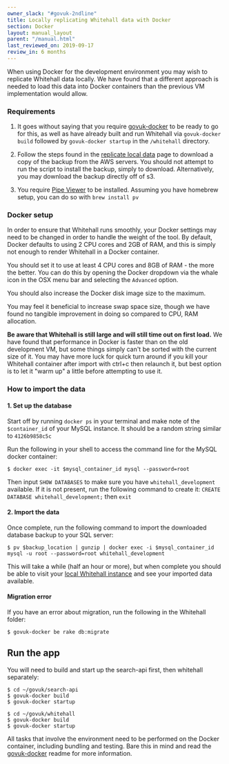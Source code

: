 ```yaml
---
owner_slack: "#govuk-2ndline"
title: Locally replicating Whitehall data with Docker
section: Docker
layout: manual_layout
parent: "/manual.html"
last_reviewed_on: 2019-09-17
review_in: 6 months
---
```


When using Docker for the development environment you may wish to replicate
Whitehall data locally. We have found that a different approach is needed to
load this data into Docker containers than the previous VM implementation would
allow.

### Requirements

1. It goes without saying that you require
[govuk-docker][govuk_docker] to be ready to go for
this, as well as have already built and run Whitehall via `govuk-docker build`
followed by `govuk-docker startup` in the `/whitehall` directory.

2. Follow the steps found in the
[replicate local data][replicate_local] page to download
a copy of the backup from the AWS servers. You should not attempt to run the
script to install the backup, simply to download. Alternatively, you may
download the backup directly off of s3.

3. You require [Pipe Viewer][pipe_viewer]
to be installed. Assuming you have homebrew setup, you can do so with
`brew install pv`

### Docker setup

In order to ensure that Whitehall runs smoothly, your Docker settings may need
to be changed in order to handle the weight of the tool. By default, Docker
defaults to using 2 CPU cores and 2GB of RAM, and this is simply not enough
to render Whitehall in a Docker container.

You should set it to use at least 4 CPU cores and 8GB of RAM - the more
the better. You can do this by opening the Docker dropdown via the whale icon in
the OSX menu bar and selecting the `Advanced` option.

You should also increase the Docker disk image size to the maximum.

You may feel it beneficial to increase swap space size, though we have found no
tangible improvement in doing so compared to CPU, RAM allocation.

**Be aware that Whitehall is still large and will still time out on first load.**
 We have found that performance in Docker is faster than on the old development
 VM, but some things simply can't be sorted with the current size of it. You
 may have more luck for quick turn around if you kill your Whitehall container
 after import with ctrl+c then relaunch it, but best option is to let it "warm
 up" a little before attempting to use it.

### How to import the data

#### 1. Set up the database

Start off by running `docker ps` in your terminal and make note of the
`$container_id` of your MySQL instance. It should be a random string similar to
`4126b9858c5c`

Run the following in your shell to access the
command line for the MySQL docker container:

```shell
$ docker exec -it $mysql_container_id mysql --password=root
```

Then input `SHOW DATABASES` to make
sure you have `whitehall_development` available. If it is not present, run the
following command to create it: `CREATE DATABASE whitehall_development;` then `exit`

#### 2. Import the data

Once complete, run the following command to import the downloaded database
backup to your SQL server:

```shell
$ pv $backup_location | gunzip | docker exec -i $mysql_container_id mysql -u root --password=root whitehall_development
```

This will take a while (half an hour or more), but when complete you should be
able to visit your
[local Whitehall instance][local_whitehall] and see your
imported data available.

#### Migration error
If you have an error about migration, run the following in the Whitehall folder:

```shell
$ govuk-docker be rake db:migrate
```

## Run the app

You will need to build and start up the search-api first, then whitehall separately:

```shell
$ cd ~/govuk/search-api
$ govuk-docker build
$ govuk-docker startup
```

```shell
$ cd ~/govuk/whitehall
$ govuk-docker build
$ govuk-docker startup
```



All tasks that involve the environment need to be performed on the Docker
container, including bundling and testing. Bare this in mind and read the
[govuk-docker][govuk_docker] readme for more information.

[govuk_docker]: https://github.com/alphagov/govuk-docker
[replicate_local]: /manual/replicate-app-data-locally.html
[pipe_viewer]: https://www.ivarch.com/programs/pv.shtml
[local_whitehall]: http://whitehall-admin.dev.gov.uk
